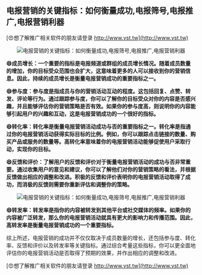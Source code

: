 ## **电报营销的关键指标：如何衡量成功,电报筛号,电报推广,电报营销利器**

[😍想了解推广相关软件的朋友请登录 http://www.vst.tw](http://www.vst.tw)

 <center><img src="https://vst.tw/MP4/tuiguang/png/7.png" alt="电报营销的关键指标：如何衡量成功,电报筛号,电报推广,电报营销利器"></center>

**😄成员增长：一个重要的指标是电报频道或群组的成员增长情况。随着成员数量的增加，你的目标受众范围也会扩大，这意味着更多的人可以接收到你的营销信息。因此，持续的成员增长是衡量电报营销成功的重要指标之一。**

**😄参与度：参与度是指成员与你的营销活动互动的程度。这包括回复、点赞、转发、评论等行为。通过跟踪参与度，你可以了解你的目标受众对你的内容是否感兴趣，并且能够评估你的营销策略是否有效。如果你的参与度高，则说明你的内容能够引起用户的兴趣和互动，这是电报营销成功的一个很好的指标。**

**😄转化率：转化率是衡量电报营销活动成功与否的重要指标之一。转化率是指通过你的电报营销活动获得实际目标的比例。例如，你可以跟踪点击链接的数量、购买产品或服务的数量等。高转化率意味着你的电报营销活动能够促使用户采取行动，实现你的目标。**

**😄反馈和评价：了解用户的反馈和评价对于衡量电报营销活动的成功与否非常重要。通过收集用户的意见和建议，你可以了解他们对你的营销策略的看法，并根据反馈做出相应的调整和改进。积极的反馈和评价表明你的电报营销活动取得了成功，而消极的反馈则需要你重新评估和调整你的策略。**

 <center><img src="https://vst.tw/MP4/tuiguang/png/8.png" alt="电报营销的关键指标：如何衡量成功,电报筛号,电报推广,电报营销利器"></center>

**😄转发率：转发率是指你的内容被转发到其他平台或社交媒体的频率。如果你的内容被广泛转发，那么你的电报营销活动就具有更大的影响力和传播范围。因此，高转发率是衡量电报营销成功的一个重要指标。**

综上所述，电报营销的成功并不仅仅取决于成员数量的增长，还包括参与度、转化率、反馈和评价以及转发率等关键指标。通过综合考量这些指标，你可以更全面地评估你的电报营销活动是否取得了预期的效果，并作出相应的调整和改进。

[😍想了解推广相关软件的朋友请登录 http://www.vst.tw](http://www.vst.tw)




